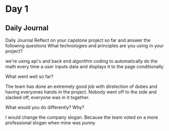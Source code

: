 # Day 1

## Daily Journal

Daily Journal
Reflect on your capstone project so far and answer the following questions
What technologies and principles are you using in your project?

we're using api's and back end algorithm coding to automatically do the math every time a user inputs data and displays it to the page conditionally

What went well so far?

The team has done an extremely good job with direlection of duties and having everyones hands in the project. Nobody went off to the side and slacked off, everyone was in it together.

What would you do differently? Why?

I would change the company slogan. Because the team voted on a more professional slogan when mine was punny